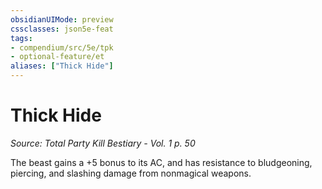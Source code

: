```yaml
---
obsidianUIMode: preview
cssclasses: json5e-feat
tags:
- compendium/src/5e/tpk
- optional-feature/et
aliases: ["Thick Hide"]
---
```

# Thick Hide
*Source: Total Party Kill Bestiary - Vol. 1 p. 50*  

The beast gains a +5 bonus to its AC, and has resistance to bludgeoning, piercing, and slashing damage from nonmagical weapons.
